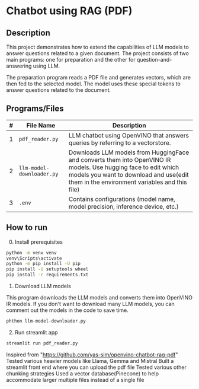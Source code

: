 # Chatbot using RAG (PDF)

## Description

This project demonstrates how to extend the capabilities of LLM models to answer questions related to a given document. The project consists of two main programs: one for preparation and the other for question-and-answering using LLM.

The preparation program reads a PDF file and generates vectors, which are then fed to the selected model. The model uses these special tokens to answer questions related to the document.

## Programs/Files

| #  | File Name                 | Description                                                                                       |
|----|---------------------------|---------------------------------------------------------------------------------------------------|
| 1  | `pdf_reader.py`           | LLM chatbot using OpenVINO that answers queries by referring to a vectorstore.                    |
| 2  | `llm-model-downloader.py` | Downloads LLM models from HuggingFace and converts them into OpenVINO IR models. Use hugging face to edit which models you want to download and use(edit them in the environment variables and this file)|
| 3  | `.env`                    | Contains configurations (model name, model precision, inference device, etc.)                     |

## How to run
0. Install prerequisites

```sh
python -m venv venv
venv\Scripts\activate
python -m pip install -U pip
pip install -U setuptools wheel
pip install -r requirements.txt
```

1. Download LLM models

This program downloads the LLM models and converts them into OpenVINO IR models.
If you don't want to download many LLM models, you can comment out the models in the code to save time.
```sh
phthon llm-model-downloader.py
```

2. Run streamlit app

```sh
streamlit run pdf_reader.py
```

Inspired from "https://github.com/yas-sim/openvino-chatbot-rag-pdf"
Tested various heavier models like Llama, Gemma and Mistral
Built a streamlit front end where you can upload the pdf file
Tested various other chunking strategies
Used a vector database(Pinecone) to help accommodate larger multiple files instead of a single file
